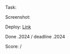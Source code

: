 Task:

Screenshot:

Deploy: [Link](https://tiny-otter-44e367.netlify.app/)

Done .2024 / deadline .2024

Score: /